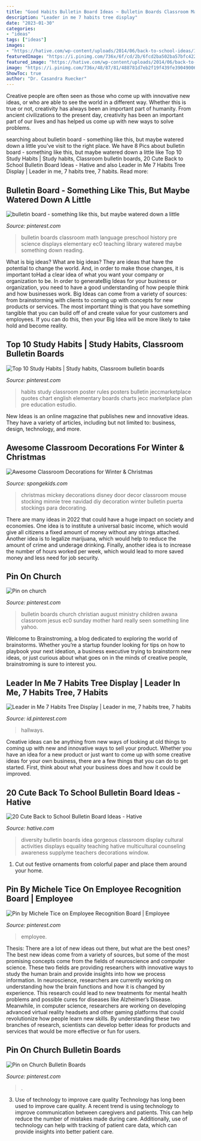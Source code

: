 ```yaml
---
title: "Good Habits Bulletin Board Ideas ~ Bulletin Boards Classroom Math Language Preschool History Pre Science Displays Elementary Ec0 Teaching Library Watered Maybe Something Down Reading"
description: "Leader in me 7 habits tree display"
date: "2023-01-30"
categories:
- "ideas"
tags: ["ideas"]
images:
- "https://hative.com/wp-content/uploads/2014/06/back-to-school-ideas/19-gorgeous-diversity-bulletin-board.jpg"
featuredImage: "https://i.pinimg.com/736x/6f/cd/2b/6fcd2ba502ba57bfc422a780ee9f3b97.jpg"
featured_image: "https://hative.com/wp-content/uploads/2014/06/back-to-school-ideas/19-gorgeous-diversity-bulletin-board.jpg"
image: "https://i.pinimg.com/736x/48/87/81/488781d7eb2f19f439fe39049006c77e.jpg"
ShowToc: true
author: "Dr. Casandra Ruecker"
---
```



Creative people are often seen as those who come up with innovative new ideas, or who are able to see the world in a different way. Whether this is true or not, creativity has always been an important part of humanity. From ancient civilizations to the present day, creativity has been an important part of our lives and has helped us come up with new ways to solve problems.

	

		
searching about bulletin board - something like this, but maybe watered down a little you've visit to the right place. We have 8 Pics about bulletin board - something like this, but maybe watered down a little like Top 10 Study Habits | Study habits, Classroom bulletin boards, 20 Cute Back to School Bulletin Board Ideas - Hative and also Leader in Me 7 Habits Tree Display | Leader in me, 7 habits tree, 7 habits. Read more:
		
    
## Bulletin Board - Something Like This, But Maybe Watered Down A Little

<img loading=lazy src="https://i.pinimg.com/736x/77/9f/59/779f5967efc31d922835bde26af8713f.jpg" onerror="this.onerror=null;this.src='https://tse2.mm.bing.net/th?id=OIP.Ii4bM9gNV0wfjvunU-FcPAHaJ3&amp;pid=15.1';" alt="bulletin board - something like this, but maybe watered down a little">

_Source: pinterest.com_

>bulletin boards classroom math language preschool history pre science displays elementary ec0 teaching library watered maybe something down reading. 

	

What is big ideas?
What are big ideas? They are ideas that have the potential to change the world. And, in order to make those changes, it is important toHad a clear idea of what you want your company or organization to be.  In order to generateBig Ideas for your business or organization, you need to have a good understanding of how people think and how businesses work. Big Ideas can come from a variety of sources: from brainstorming with clients to coming up with concepts for new products or services.
The most important thing is that you have something tangible that you can build off of and create value for your customers and employees. If you can do this, then your Big Idea will be more likely to take hold and become reality.

    
## Top 10 Study Habits | Study Habits, Classroom Bulletin Boards

<img loading=lazy src="https://i.pinimg.com/736x/48/87/81/488781d7eb2f19f439fe39049006c77e.jpg" onerror="this.onerror=null;this.src='https://tse1.mm.bing.net/th?id=OIP.GkL8amXVuBY2zxffPqfI1wHaLG&amp;pid=15.1';" alt="Top 10 Study Habits | Study habits, Classroom bulletin boards">

_Source: pinterest.com_

>habits study classroom poster rules posters bulletin jeccmarketplace quotes chart english elementary boards charts jecc marketplace plan pre education estudio. 

	

New Ideas is an online magazine that publishes new and innovative ideas. They have a variety of articles, including but not limited to: business, design, technology, and more.

    
## Awesome Classroom Decorations For Winter &amp; Christmas

<img loading=lazy src="https://spongekids.com/wp-content/uploads/2016/11/christmas-bulletin-board/17-christmas-bulletin-board-ideas.jpg" onerror="this.onerror=null;this.src='https://tse3.mm.bing.net/th?id=OIP.fglqwP9Tj60vEkuAm1R04gHaNI&amp;pid=15.1';" alt="Awesome Classroom Decorations for Winter &amp; Christmas">

_Source: spongekids.com_

>christmas mickey decorations disney door decor classroom mouse stocking minnie tree navidad diy decoration winter bulletin puerta stockings para decorating. 

	

There are many ideas in 2022 that could have a huge impact on society and economies. One idea is to institute a universal basic income, which would give all citizens a fixed amount of money without any strings attached. Another idea is to legalize marijuana, which would help to reduce the amount of crime and underage drinking. Finally, another idea is to increase the number of hours worked per week, which would lead to more saved money and less need for job security.

    
## Pin On Church

<img loading=lazy src="https://i.pinimg.com/736x/b2/2f/05/b22f051c2070df0abd586f6206055f3e.jpg" onerror="this.onerror=null;this.src='https://tse3.mm.bing.net/th?id=OIP.NTQO7vdSuRvPOaIJE1_fOAHaFi&amp;pid=15.1';" alt="Pin on church">

_Source: pinterest.com_

>bulletin boards church christian august ministry children awana classroom jesus ec0 sunday mother hard really seen something line yahoo. 

	

Welcome to Brainstroming, a blog dedicated to exploring the world of brainstorms. Whether you’re a startup founder looking for tips on how to playbook your next ideation, a business executive trying to brainstorm new ideas, or just curious about what goes on in the minds of creative people, brainstroming is sure to interest you.

    
## Leader In Me 7 Habits Tree Display | Leader In Me, 7 Habits Tree, 7 Habits

<img loading=lazy src="https://i.pinimg.com/736x/22/66/16/226616134db6d9b711c588d925953c59.jpg" onerror="this.onerror=null;this.src='https://tse2.mm.bing.net/th?id=OIP.8i_DaXhuEwKZZG2T6xhafgHaJ3&amp;pid=15.1';" alt="Leader in Me 7 Habits Tree Display | Leader in me, 7 habits tree, 7 habits">

_Source: id.pinterest.com_

>hallways. 

	

Creative ideas can be anything from new ways of looking at old things to coming up with new and innovative ways to sell your product. Whether you have an idea for a new product or just want to come up with some creative ideas for your own business, there are a few things that you can do to get started. First, think about what your business does and how it could be improved.

    
## 20 Cute Back To School Bulletin Board Ideas - Hative

<img loading=lazy src="https://hative.com/wp-content/uploads/2014/06/back-to-school-ideas/19-gorgeous-diversity-bulletin-board.jpg" onerror="this.onerror=null;this.src='https://tse4.mm.bing.net/th?id=OIP.ZKl-_D2SGDhyrv8lvNPBmwHaFj&amp;pid=15.1';" alt="20 Cute Back to School Bulletin Board Ideas - Hative">

_Source: hative.com_

>diversity bulletin boards idea gorgeous classroom display cultural activities displays equality teaching hative multicultural counseling awareness supplyme teachers decorations window. 

	

1. Cut out festive ornaments from colorful paper and place them around your home.

    
## Pin By Michele Tice On Employee Recognition Board | Employee

<img loading=lazy src="https://i.pinimg.com/736x/1f/9c/0d/1f9c0dfdbaef44400f19961e37724353--employee-recognition-board-office-organization.jpg" onerror="this.onerror=null;this.src='https://tse2.mm.bing.net/th?id=OIP.XCycozQDAtc1kNcqix9GEwHaNL&amp;pid=15.1';" alt="Pin by Michele Tice on Employee Recognition Board | Employee">

_Source: pinterest.com_

>employee. 

	

Thesis: There are a lot of new ideas out there, but what are the best ones?
The best new ideas come from a variety of sources, but some of the most promising concepts come from the fields of neuroscience and computer science. These two fields are providing researchers with innovative ways to study the human brain and provide insights into how we process information. In neuroscience, researchers are currently working on understanding how the brain functions and how it is changed by experience. This research could lead to new treatments for mental health problems and possible cures for diseases like Alzheimer’s Disease. Meanwhile, in computer science, researchers are working on developing advanced virtual reality headsets and other gaming platforms that could revolutionize how people learn new skills. By understanding these two branches of research, scientists can develop better ideas for products and services that would be more effective or fun for users.

    
## Pin On Church Bulletin Boards

<img loading=lazy src="https://i.pinimg.com/736x/6f/cd/2b/6fcd2ba502ba57bfc422a780ee9f3b97.jpg" onerror="this.onerror=null;this.src='https://tse4.mm.bing.net/th?id=OIP.Ha0f7P1nHke65NwkSBR7dAHaFj&amp;pid=15.1';" alt="Pin on Church Bulletin Boards">

_Source: pinterest.com_

>. 

	

3) Use of technology to improve care quality
Technology has long been used to improve care quality. A recent trend is using technology to improve communication between caregivers and patients. This can help reduce the number of mistakes made during care. Additionally, use of technology can help with tracking of patient care data, which can provide insights into better patient care.

